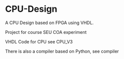 # CPU-Design
A CPU Design based on FPGA using VHDL.

Project for course SEU COA experiment

VHDL Code for CPU see CPU_V3

There is also a compiler based on Python, see compiler
